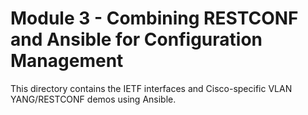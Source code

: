 # Module 3 - Combining RESTCONF and Ansible for Configuration Management
This directory contains the IETF interfaces and Cisco-specific VLAN
YANG/RESTCONF demos using Ansible.
